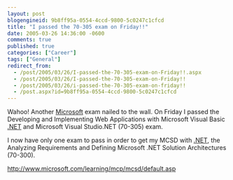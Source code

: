 ```yaml
---
layout: post
blogengineid: 9b8ff95a-0554-4ccd-9800-5c0247c1cfcd
title: "I passed the 70-305 exam on Friday!!"
date: 2005-03-26 14:36:00 -0600
comments: true
published: true
categories: ["Career"]
tags: ["General"]
redirect_from: 
  - /post/2005/03/26/I-passed-the-70-305-exam-on-Friday!!.aspx
  - /post/2005/03/26/I-passed-the-70-305-exam-on-Friday!!
  - /post/2005/03/26/i-passed-the-70-305-exam-on-friday!!
  - /post.aspx?id=9b8ff95a-0554-4ccd-9800-5c0247c1cfcd
---
```


Wahoo! Another <a title="Microsoft" href="http://Microsoft.com" target="_blank">Microsoft</a> exam nailed to the wall. On Friday I passed the Developing and Implementing Web Applications with Microsoft Visual Basic <a title=".NET" href="http://www.microsoft.com/net/" target="_blank">.NET</a> and Microsoft Visual Studio.NET (70-305) exam.

I now have only one exam to pass in order to get my MCSD with <a title=".NET" href="http://www.microsoft.com/net/" target="_blank">.NET</a>, the Analyzing Requirements and Defining Microsoft .NET Solution Architectures (70-300).

<span style="text-decoration: underline;"><span style="color: #0000ff;"><a href="http://www.microsoft.com/learning/mcp/mcsd/default.asp">http://www.microsoft.com/learning/mcp/mcsd/default.asp</a></span></span>
